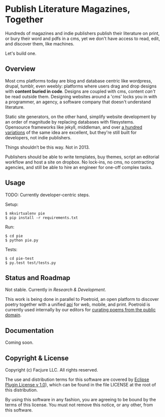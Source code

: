 # Publish Literature Magazines, Together

Hundreds of magazines and indie publishers publish their literature on print, or bury their word and pdfs in a cms, yet we don't have access to read, edit, and discover them, like machines.

Let's build one.

## Overview

Most cms platforms today are blog and database centric like wordpress, drupal, tumblr, even weebly: platforms where users drag and drop designs with **content buried in code**. Designs are coupled with cms, content _can't_ be read outside them. Designing websites around a 'cms' locks you in with a programmer, an agency, a software company that doesn't understand literature.

Static site generators, on the other hand, simplify website development by an order of magnitude by replacing databases with filesystems. Opensource frameworks like jekyll, middleman, and over [a hundred variations](http://nanoc.ws/about/) of the same idea are excellent, but they're still built for developers, not indie publishers.

Things shouldn’t be this way. Not in 2013.

Publishers should be able to write templates, buy themes, script an editorial workflow and host a site on dropbox. No lock-ins, no cms, no contracting agencies, and still be able to hire an engineer for one-off complex tasks.

## Usage

TODO: Currently developer-centric steps.

Setup:

    $ mkvirtualenv pie
    $ pip install -r requirements.txt

Run:

    $ cd pie
    $ python pie.py

Tests:

    $ cd pie-test
    $ py.test test/tests.py

## Status and Roadmap

Not stable. Currently in *Research & Development*.

This work is being done in parallel to Poetroid, an open platform to discover poetry together with a unified [api](http://en.wikipedia.org/wiki/Application_programming_interface) for web, mobile, and print. Poetroid is currently used internally by our editors for [curating poems from the public domain](https://github.com/Facjure/poetroid-public-domain).

## Documentation

Coming soon.

## Copyright & License

Copyright (c) Facjure LLC. All rights reserved.

The use and distribution terms for this software are covered by [Eclipse Plugin License v 1.0](http://opensource.org/licenses/eclipse-1.0.php)), which can be found in the file LICENSE at the root of this distribution.

By using this software in any fashion, you are agreeing to be bound by the terms of this license. You must not remove this notice, or any other, from this software.
